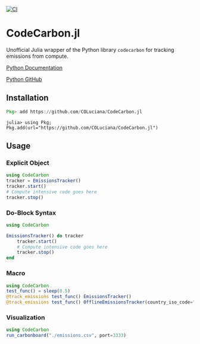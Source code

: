 [![CI](https://github.com/COLuciana/CodeCarbon.jl/actions/workflows/ci.yml/badge.svg)](https://github.com/COLuciana/CodeCarbon.jl/actions/workflows/CI.yml)


# CodeCarbon.jl
Unofficial Julia wrapper of the Python library `codecarbon` for tracking emissions from compute. 

[Python Documentation](https://mlco2.github.io/codecarbon/)  

[Python GitHub](https://github.com/mlco2/codecarbon)  

## Installation
```julia
Pkg> add https://github.com/COLuciana/CodeCarbon.jl
```

```
julia> using Pkg; Pkg.add(url="https://github.com/COLuciana/CodeCarbon.jl")
```

## Usage

### Explicit Object

```julia
using CodeCarbon
tracker = EmissionsTracker()
tracker.start()
# Compute intensive code goes here
tracker.stop()
```

### Do-Block Syntax

```julia
using CodeCarbon

EmissionsTracker() do tracker
    tracker.start()
    # Compute intensive code goes here
    tracker.stop()
end
```

### Macro

```julia
using CodeCarbon
test_func() = sleep(0.5)
@track_emissions test_func() EmissionsTracker()
@track_emissions test_func() OfflineEmissionsTracker(country_iso_code="USA")
```

### Visualization

```julia
using CodeCarbon
run_carbonboard("./emissions.csv", port=3333)
```
